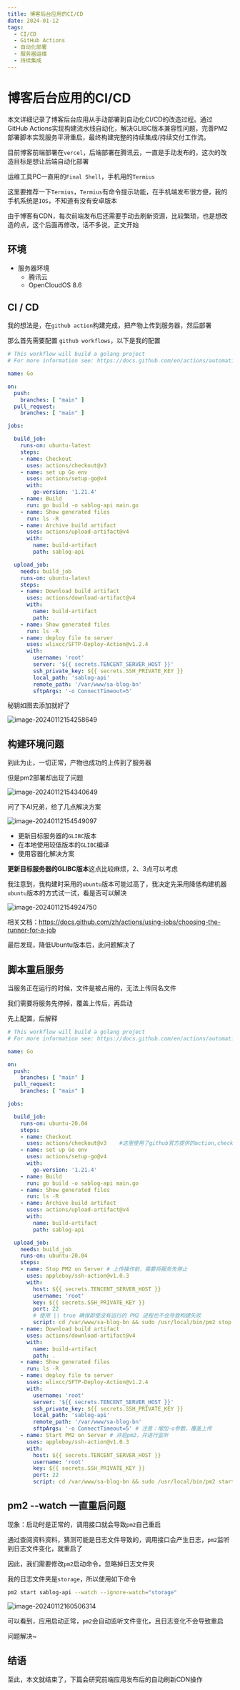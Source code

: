 ```yaml
---
title: 博客后台应用的CI/CD
date: 2024-01-12
tags:
  - CI/CD
  - GitHub Actions
  - 自动化部署
  - 服务器运维
  - 持续集成
---
```


# 博客后台应用的CI/CD

<!-- DESC SEP -->

本文详细记录了博客后台应用从手动部署到自动化CI/CD的改造过程。通过GitHub Actions实现构建流水线自动化，解决GLIBC版本兼容性问题，完善PM2部署脚本实现服务平滑重启，最终构建完整的持续集成/持续交付工作流。

<!-- DESC SEP -->

目前博客前端部署在`vercel`，后端部署在腾讯云，一直是手动发布的，这次的改造目标是想让后端自动化部署

运维工具PC一直用的`Final Shell`，手机用的`Termius`

这里要推荐一下`Termius`，`Termius`有命令提示功能，在手机端发布很方便，我的手机系统是`IOS`，不知道有没有安卓版本

由于博客有CDN，每次前端发布后还需要手动去刷新资源，比较繁琐，也是想改造的点，这个后面再修改，话不多说，正文开始

## 环境

- 服务器环境
  - 腾讯云
  - OpenCloudOS 8.6

## CI / CD

我的想法是，在`github action`构建完成，把产物上传到服务器，然后部署

那么首先需要配置 `github workflows`，以下是我的配置

```yaml
# This workflow will build a golang project
# For more information see: https://docs.github.com/en/actions/automating-builds-and-tests/building-and-testing-go

name: Go

on:
  push:
    branches: [ "main" ]
  pull_request:
    branches: [ "main" ]

jobs:

  build_job:
    runs-on: ubuntu-latest
    steps:
    - name: Checkout    
      uses: actions/checkout@v3
    - name: set up Go env
      uses: actions/setup-go@v4
      with:
        go-version: '1.21.4'
    - name: Build
      run: go build -o sablog-api main.go
    - name: Show generated files
      run: ls -R
    - name: Archive build artifact
      uses: actions/upload-artifact@v4
      with:
        name: build-artifact
        path: sablog-api

  upload_job:
    needs: build_job
    runs-on: ubuntu-latest
    steps:
    - name: Download build artifact
      uses: actions/download-artifact@v4
      with:
        name: build-artifact
        path: .
    - name: Show generated files
      run: ls -R
    - name: deploy file to server
      uses: wlixcc/SFTP-Deploy-Action@v1.2.4
      with:
        username: 'root'
        server: '${{ secrets.TENCENT_SERVER_HOST }}'
        ssh_private_key: ${{ secrets.SSH_PRIVATE_KEY }} 
        local_path: 'sablog-api'
        remote_path: '/var/www/sa-blog-bn'
        sftpArgs: '-o ConnectTimeout=5'

```

秘钥如图去添加就好了

![image-20240112154258649](http://assest.sablogs.cn/imgs/typora/image-20240112154258649.png)

## 构建环境问题

到此为止，一切正常，产物也成功的上传到了服务器

但是pm2部署却出现了问题

![image-20240112154340649](http://assest.sablogs.cn/imgs/typora/image-20240112154340649.png)

问了下AI兄弟，给了几点解决方案

![image-20240112154549097](http://assest.sablogs.cn/imgs/typora/image-20240112154549097.png)

- 更新目标服务器的`GLIBC`版本
- 在本地使用较低版本的`GLIBC`编译
- 使用容器化解决方案

**更新目标服务器的GLIBC版本**这点比较麻烦，2、3点可以考虑

我注意到，我构建时采用的`ubuntu`版本可能过高了，我决定先采用降低构建机器`ubuntu`版本的方式试一试，看是否可以解决

![image-20240112154924750](http://assest.sablogs.cn/imgs/typora/image-20240112154924750.png)

相关文档：https://docs.github.com/zh/actions/using-jobs/choosing-the-runner-for-a-job

最后发现，降低Ubuntu版本后，此问题解决了

## 脚本重启服务

当服务正在运行的时候，文件是被占用的，无法上传同名文件

我们需要将服务先停掉，覆盖上传后，再启动

先上配置，后解释

```yaml
# This workflow will build a golang project
# For more information see: https://docs.github.com/en/actions/automating-builds-and-tests/building-and-testing-go

name: Go

on:
  push:
    branches: [ "main" ]
  pull_request:
    branches: [ "main" ]

jobs:

  build_job:
    runs-on: ubuntu-20.04
    steps:
    - name: Checkout    
      uses: actions/checkout@v3    #这里使用了github官方提供的action,checkout项目到虚拟机上
    - name: set up Go env
      uses: actions/setup-go@v4
      with:
        go-version: '1.21.4'
    - name: Build
      run: go build -o sablog-api main.go
    - name: Show generated files
      run: ls -R
    - name: Archive build artifact
      uses: actions/upload-artifact@v4
      with:
        name: build-artifact
        path: sablog-api

  upload_job:
    needs: build_job
    runs-on: ubuntu-20.04
    steps:
    - name: Stop PM2 on Server # 上传操作前，需要将服务先停止
      uses: appleboy/ssh-action@v1.0.3
      with:
        host: ${{ secrets.TENCENT_SERVER_HOST }}
        username: 'root'
        key: ${{ secrets.SSH_PRIVATE_KEY }}
        port: 22
        # 使用 || true 确保即使没有运行的 PM2 进程也不会导致构建失败
        script: cd /var/www/sa-blog-bn && sudo /usr/local/bin/pm2 stop sablog-api || true
    - name: Download build artifact
      uses: actions/download-artifact@v4
      with:
        name: build-artifact
        path: .
    - name: Show generated files
      run: ls -R
    - name: deploy file to server
      uses: wlixcc/SFTP-Deploy-Action@v1.2.4
      with:
        username: 'root'
        server: '${{ secrets.TENCENT_SERVER_HOST }}'
        ssh_private_key: ${{ secrets.SSH_PRIVATE_KEY }} 
        local_path: 'sablog-api'
        remote_path: '/var/www/sa-blog-bn'
        sftpArgs: '-o ConnectTimeout=5' # 注意：增加-o参数，覆盖上传
    - name: Start PM2 on Server # 开启pm2，并进行监听
      uses: appleboy/ssh-action@v1.0.3
      with:
        host: ${{ secrets.TENCENT_SERVER_HOST }}
        username: 'root'
        key: ${{ secrets.SSH_PRIVATE_KEY }}
        port: 22
        script: cd /var/www/sa-blog-bn && sudo /usr/local/bin/pm2 start sablog-api --watch --ignore-watch="storage" # 忽略监听日志文件
```

## pm2 --watch 一直重启问题

现象：启动时是正常的，调用接口就会导致`pm2`自己重启

通过查阅资料资料，猜测可能是日志文件导致的，调用接口会产生日志，`pm2`监听到日志文件变化，就重启了

因此，我们需要修改`pm2`启动命令，忽略掉日志文件夹

我的日志文件夹是`storage`，所以使用如下命令

```bash
pm2 start sablog-api --watch --ignore-watch="storage"
```

![image-20240112160506314](http://assest.sablogs.cn/imgs/typora/image-20240112160506314.png)

可以看到，应用启动正常，`pm2`会自动监听文件变化，且日志变化不会导致重启

问题解决~

## 结语

至此，本文就结束了，下篇会研究前端应用发布后的自动刷新CDN操作

